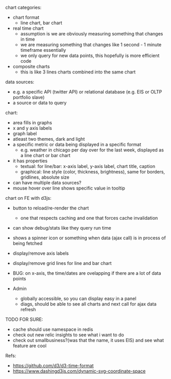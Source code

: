 chart categories:
  - chart format
    - line chart, bar chart
  - real time chart
    - assumption is we are obviously measuring something that changes in time
    - we are measuring something that changes like 1 second - 1 minute timeframe essentially
    - we only query for new data points, this hopefully is more efficient code
  - composite charts
    - this is like 3 lines charts combined into the same chart

data sources:
  - e.g. a specific API (twitter API) or relational database (e.g. EIS or OLTP portfolio slave)
  - a source or data to query

chart:
  - area fills in graphs
  - x and y axis labels
  - graph label
  - atleast two themes, dark and light
  - a specific metric or data being displayed in a specific format
    - e.g. weather in chicago per day over for the last week, displayed as a line chart or bar chart
  - it has properties
    - textual: for line/bar: x-axis label, y-axis label, chart title, caption
    - graphical: line style (color, thickness, brightness), same for borders, gridlines, absolute size
  - can have multiple data sources?
  - mouse hover over line shows specific value in tooltip

chart on FE with d3js:
  - button to reload/re-render the chart
    - one that respects caching and one that forces cache invalidation
  - can show debug/stats like they query run time
  - shows a spinner icon or something when data (ajax call) is in process of being fetched
  - display/remove axis labels
  - display/remove grid lines for line and bar chart
  - BUG: on x-axis, the time/dates are ovelapping if there are a lot of data points

- Admin
  - globally accessible, so you can display easy in a panel
  - diags, should be able to see all charts and next call for ajax data refresh


TODO FOR SURE:
  - cache should use namespace in redis
  - check out new relic insights to see what i want to do
  - check out smallbusiness?(was that the name, it uses EIS) and see what feature are cool

Refs:
 - https://github.com/d3/d3-time-format
 - https://www.dashingd3js.com/dynamic-svg-coordinate-space
